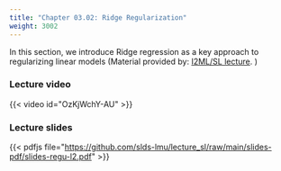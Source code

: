 ```yaml
---
title: "Chapter 03.02: Ridge Regularization"
weight: 3002
---
```

In this section, we introduce Ridge regression as a key approach to regularizing linear models (Material provided by: [I2ML/SL lecture](https://slds-lmu.github.io/i2ml/chapters/15_regularization/).
)

<!--more-->

### Lecture video

{{< video id="OzKjWchY-AU" >}}

### Lecture slides

{{< pdfjs file="https://github.com/slds-lmu/lecture_sl/raw/main/slides-pdf/slides-regu-l2.pdf" >}}